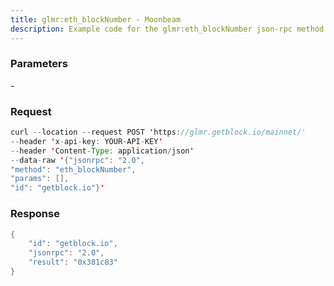 ```yaml
---
title: glmr:eth_blockNumber - Moonbeam
description: Example code for the glmr:eth_blockNumber json-rpc method. Сomplete guide on how to use glmr:eth_blockNumber json-rpc in GetBlock.io Web3 documentation.
---
```


### Parameters


\-

### Request

``` java
curl --location --request POST 'https://glmr.getblock.io/mainnet/' 
--header 'x-api-key: YOUR-API-KEY' 
--header 'Content-Type: application/json' 
--data-raw '{"jsonrpc": "2.0",
"method": "eth_blockNumber",
"params": [],
"id": "getblock.io"}'
```

###  Response

``` java
{
    "id": "getblock.io",
    "jsonrpc": "2.0",
    "result": "0x381c83"
}
```


